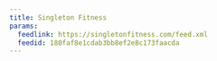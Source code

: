 ```yaml
---
title: Singleton Fitness
params:
  feedlink: https://singletonfitness.com/feed.xml
  feedid: 180faf8e1cdab3bb8ef2e8c173faacda
---
```

